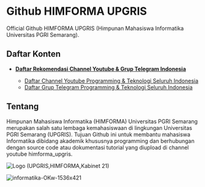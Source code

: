 # Github HIMFORMA UPGRIS

Official Github HIMFORMA UPGRIS (Himpunan Mahasiswa Informatika Universitas PGRI Semarang).

## Daftar Konten

- [**Daftar Rekomendasi Channel Youtube & Grup Telegram Indonesia**](https://github.com/himforma/konten/tree/main/Daftar%20Rekomendasi%20Channel%20Youtube%20%26%20Grup%20Telegram%20Indonesia)

  - [Daftar Channel Youtube Programming & Teknologi Seluruh Indonesia](https://github.com/himforma/konten/tree/main/Daftar%20Rekomendasi%20Channel%20Youtube%20%26%20Grup%20Telegram%20Indonesia/List-All-Programming-Telegram-Group)
  - [Daftar Grup Telegram Programming & Teknologi Seluruh Indonesia](https://github.com/himforma/konten/tree/main/Daftar%20Rekomendasi%20Channel%20Youtube%20%26%20Grup%20Telegram%20Indonesia/List-All-Programming-Telegram-Group)
  
## Tentang

Himpunan Mahasiswa Informatika (HIMFORMA) Universitas PGRI Semarang merupakan salah satu lembaga kemahasiswaan di lingkungan Universitas PGRI Semarang (UPGRIS). Tujuan Github ini untuk membantu mahasiswa Informatika dibidang akademik khususnya programming dan berhubungan dengan source code atau dokumentasi tutorial yang diupload di channel youtube himforma_upgris.

![Logo (UPGRIS,HIMFORMA,Kabinet 21)](https://user-images.githubusercontent.com/99253129/187106007-ccb544a5-b29d-4b0d-bd11-ba422ab39fad.png)

![informatika-OKw-1536x421](https://user-images.githubusercontent.com/99253129/187105526-05d620a8-393e-467e-9198-c1d6e9e6559f.png)
